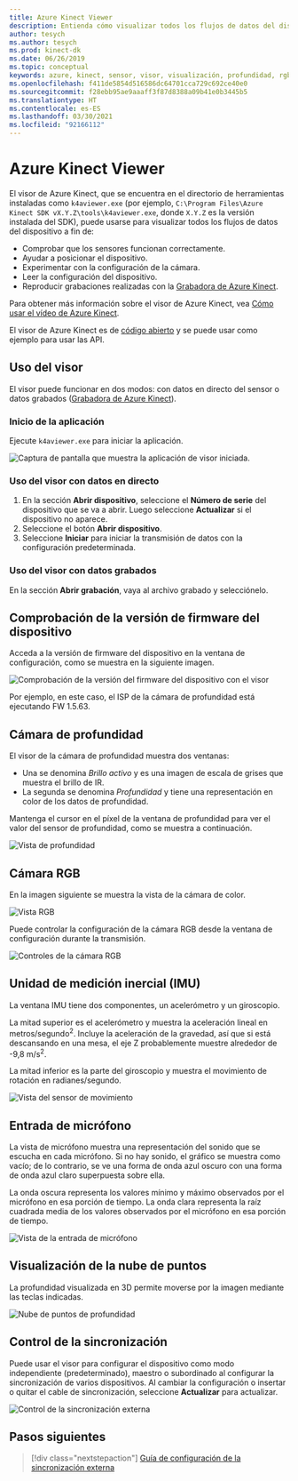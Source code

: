 ```yaml
---
title: Azure Kinect Viewer
description: Entienda cómo visualizar todos los flujos de datos del dispositivo mediante el visor de Azure Kinect.
author: tesych
ms.author: tesych
ms.prod: kinect-dk
ms.date: 06/26/2019
ms.topic: conceptual
keywords: azure, kinect, sensor, visor, visualización, profundidad, rgb, color, imu, audio, micrófono, nube de puntos
ms.openlocfilehash: f411de5854d516586dc64701cca729c692ce40e0
ms.sourcegitcommit: f28ebb95ae9aaaff3f87d8388a09b41e0b3445b5
ms.translationtype: HT
ms.contentlocale: es-ES
ms.lasthandoff: 03/30/2021
ms.locfileid: "92166112"
---
```

# <a name="azure-kinect-viewer"></a>Azure Kinect Viewer

El visor de Azure Kinect, que se encuentra en el directorio de herramientas instaladas como `k4aviewer.exe` (por ejemplo, `C:\Program Files\Azure Kinect SDK vX.Y.Z\tools\k4aviewer.exe`, donde `X.Y.Z` es la versión instalada del SDK), puede usarse para visualizar todos los flujos de datos del dispositivo a fin de:

* Comprobar que los sensores funcionan correctamente.
* Ayudar a posicionar el dispositivo.
* Experimentar con la configuración de la cámara.
* Leer la configuración del dispositivo.
* Reproducir grabaciones realizadas con la [Grabadora de Azure Kinect](azure-kinect-recorder.md).

Para obtener más información sobre el visor de Azure Kinect, vea [Cómo usar el vídeo de Azure Kinect](https://www.microsoft.com/videoplayer/embed/RE3hNwG).

El visor de Azure Kinect es de [código abierto](https://github.com/microsoft/Azure-Kinect-Sensor-SDK/tree/develop/tools/k4aviewer) y se puede usar como ejemplo para usar las API.

## <a name="use-viewer"></a>Uso del visor

El visor puede funcionar en dos modos: con datos en directo del sensor o datos grabados ([Grabadora de Azure Kinect](azure-kinect-recorder.md)).

### <a name="start-application"></a>Inicio de la aplicación

Ejecute `k4aviewer.exe` para iniciar la aplicación.

![Captura de pantalla que muestra la aplicación de visor iniciada.](./media/how-to-guides/open-viewer.png)

### <a name="use-the-viewer-with-live-data"></a>Uso del visor con datos en directo

1. En la sección **Abrir dispositivo**, seleccione el **Número de serie** del dispositivo que se va a abrir. Luego seleccione **Actualizar** si el dispositivo no aparece.
2. Seleccione el botón **Abrir dispositivo**.
3. Seleccione **Iniciar** para iniciar la transmisión de datos con la configuración predeterminada.

### <a name="use-the-viewer-with-recorded-data"></a>Uso del visor con datos grabados

En la sección **Abrir grabación**, vaya al archivo grabado y selecciónelo.

## <a name="check-device-firmware-version"></a>Comprobación de la versión de firmware del dispositivo

Acceda a la versión de firmware del dispositivo en la ventana de configuración, como se muestra en la siguiente imagen.

![Comprobación de la versión del firmware del dispositivo con el visor](./media/how-to-guides/check-firmware-update.png)

Por ejemplo, en este caso, el ISP de la cámara de profundidad está ejecutando FW 1.5.63.

## <a name="depth-camera"></a>Cámara de profundidad

El visor de la cámara de profundidad muestra dos ventanas:

* Una se denomina *Brillo activo* y es una imagen de escala de grises que muestra el brillo de IR.
* La segunda se denomina *Profundidad* y tiene una representación en color de los datos de profundidad.

Mantenga el cursor en el píxel de la ventana de profundidad para ver el valor del sensor de profundidad, como se muestra a continuación.

![Vista de profundidad](./media/how-to-guides/depth-camera.png)

## <a name="rgb-camera"></a>Cámara RGB

En la imagen siguiente se muestra la vista de la cámara de color.

![Vista RGB](./media/how-to-guides/viewer-rgb-camera.png)

Puede controlar la configuración de la cámara RGB desde la ventana de configuración durante la transmisión.

![Controles de la cámara RGB](./media/how-to-guides/rgb-camera-settings.png)

## <a name="inertial-measurement-unit-imu"></a>Unidad de medición inercial (IMU)

La ventana IMU tiene dos componentes, un acelerómetro y un giroscopio.

La mitad superior es el acelerómetro y muestra la aceleración lineal en metros/segundo<sup>2</sup>.  Incluye la aceleración de la gravedad, así que si está descansando en una mesa, el eje Z probablemente muestre alrededor de -9,8 m/s<sup>2</sup>.

La mitad inferior es la parte del giroscopio y muestra el movimiento de rotación en radianes/segundo.

![Vista del sensor de movimiento](./media/how-to-guides/viewer-mu-settings.png)

## <a name="microphone-input"></a>Entrada de micrófono

La vista de micrófono muestra una representación del sonido que se escucha en cada micrófono. Si no hay sonido, el gráfico se muestra como vacío; de lo contrario, se ve una forma de onda azul oscuro con una forma de onda azul claro superpuesta sobre ella.

La onda oscura representa los valores mínimo y máximo observados por el micrófono en esa porción de tiempo. La onda clara representa la raíz cuadrada media de los valores observados por el micrófono en esa porción de tiempo.

![Vista de la entrada de micrófono](./media/how-to-guides/microphone-data.png)

## <a name="point-cloud-visualization"></a>Visualización de la nube de puntos

La profundidad visualizada en 3D permite moverse por la imagen mediante las teclas indicadas.

![Nube de puntos de profundidad](./media/how-to-guides/depth-point-cloud.png)

## <a name="synchronization-control"></a>Control de la sincronización

Puede usar el visor para configurar el dispositivo como modo independiente (predeterminado), maestro o subordinado al configurar la sincronización de varios dispositivos.
Al cambiar la configuración o insertar o quitar el cable de sincronización, seleccione **Actualizar** para actualizar.

![Control de la sincronización externa](./media/how-to-guides/sync-control.png)

## <a name="next-steps"></a>Pasos siguientes

> [!div class="nextstepaction"]
>[Guía de configuración de la sincronización externa](https://support.microsoft.com/help/4494429/sync-multiple-azure-kinect-dk-devices)
